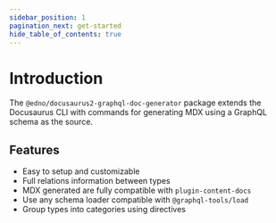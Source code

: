 ```yaml
---
sidebar_position: 1
pagination_next: get-started
hide_table_of_contents: true
---
```


# Introduction

The `@edno/docusaurus2-graphql-doc-generator` package extends the Docusaurus CLI with commands for generating MDX using a GraphQL schema as the source.

## Features

- Easy to setup and customizable
- Full relations information between types
- MDX generated are fully compatible with `plugin-content-docs`
- Use any schema loader compatible with `@graphql-tools/load`
- Group types into categories using directives
